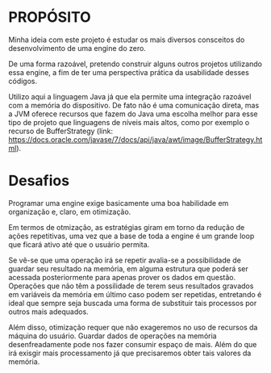 # PROPÓSITO

Minha ideia com este projeto é estudar os mais diversos consceitos do desenvolvimento de uma engine do zero.

De uma forma razoável, pretendo construir alguns outros projetos utilizando essa engine, a fim de ter uma perspectiva prática da usabilidade desses códigos.

Utilizo aqui a linguagem Java já que ela permite uma integração razoável com a memória do dispositivo. De fato não é uma comunicação direta, mas a JVM oferece recursos que fazem do Java uma escolha melhor para esse tipo de projeto que linguagens de níveis mais altos, como por exemplo o recurso de BufferStrategy (link: https://docs.oracle.com/javase/7/docs/api/java/awt/image/BufferStrategy.html).

# Desafios
Programar uma engine exige basicamente uma boa habilidade em organização e, claro, em otimização.

Em termos de otmização, as estratégias giram em torno da redução de ações repetitivas, uma vez que a base de toda a engine é um grande loop que ficará ativo até que o usuário permita.

Se vê-se que uma operação irá se repetir avalia-se a possibilidade de guardar seu resultado na memória, em alguma estrutura que poderá ser acessada posteriormente para apenas prover os dados em questão. Operações que não têm a possilidade de terem seus resultados gravados em variáveis da memória em último caso podem ser repetidas, entretando é ideal que sempre seja buscada uma forma de substituir tais processos por outros mais adequados.

Além disso, otimização requer que não exageremos no uso de recursos da máquina do usuário. Guardar dados de operações na memória desenfreadamente pode nos fazer consumir espaço de mais. Além do que irá exisgir mais processamento já que precisaremos obter tais valores da memória. 